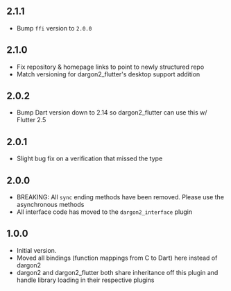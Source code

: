 ## 2.1.1
- Bump `ffi` version to `2.0.0`

## 2.1.0
- Fix repository & homepage links to point to newly structured repo
- Match versioning for dargon2_flutter's desktop support addition

## 2.0.2
- Bump Dart version down to 2.14 so dargon2_flutter can use this w/ Flutter 2.5

## 2.0.1
- Slight bug fix on a verification that missed the type 

## 2.0.0
- BREAKING: All `sync` ending methods have been removed. Please use the asynchronous methods
- All interface code has moved to the `dargon2_interface` plugin

## 1.0.0

- Initial version.
- Moved all bindings (function mappings from C to Dart) here instead of dargon2
- dargon2 and dargon2_flutter both share inheritance off this plugin and handle library loading in their respective plugins
